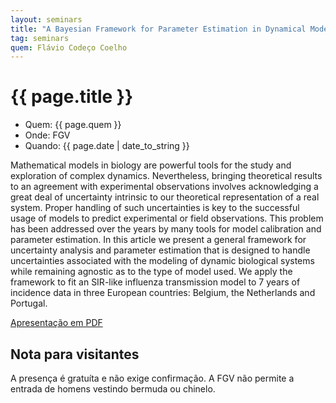 ```yaml
---
layout: seminars
title: "A Bayesian Framework for Parameter Estimation in Dynamical Models"
tag: seminars
quem: Flávio Codeço Coelho  
---
```


# {{ page.title }}

- Quem:  {{ page.quem }}
- Onde:  FGV
- Quando: {{ page.date | date_to_string }}

Mathematical models in biology are powerful tools for the study and
exploration of complex dynamics. Nevertheless, bringing theoretical
results to an agreement with experimental observations involves
acknowledging a great deal of uncertainty intrinsic to our theoretical
representation of a real system. Proper handling of such uncertainties
is key to the successful usage of models to predict experimental or
field observations. This problem has been addressed over the years by
many tools for model calibration and parameter estimation. In this
article we present a general framework for uncertainty analysis and
parameter estimation that is designed to handle uncertainties
associated with the modeling of dynamic biological systems while
remaining agnostic as to the type of model used. We apply the
framework to fit an SIR-like influenza transmission model to 7 years
of incidence data in three European countries: Belgium, the
Netherlands and Portugal.

[Apresentação em PDF](https://docs.google.com/viewer?a=v&pid=gmail&attid=0.1&thid=1337eee646ba50a9&mt=application/pdf&url=https://mail.google.com/mail/?ui%3D2%26ik%3D6adfcc2a16%26view%3Datt%26th%3D1337eee646ba50a9%26attid%3D0.1%26disp%3Dsafe%26realattid%3Df_guppf88w0%26zw&sig=AHIEtbSaHS59ZF9Oi8yW9pFEmjU-K8C6tA)

## Nota para visitantes

A presença é gratuíta e não exige confirmação. A FGV não permite a
entrada de homens vestindo bermuda ou chinelo.